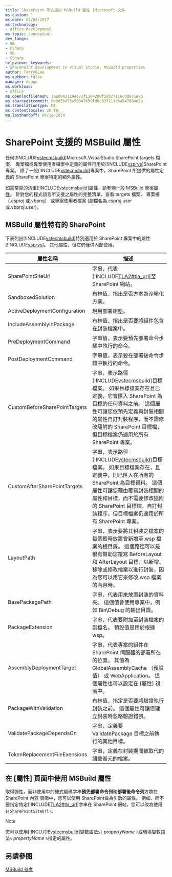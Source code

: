 ```yaml
---
title: SharePoint 所支援的 MSBuild 屬性 |Microsoft 文件
ms.custom: ''
ms.date: 02/02/2017
ms.technology:
- office-development
ms.topic: conceptual
dev_langs:
- VB
- CSharp
- VB
- CSharp
helpviewer_keywords:
- SharePoint development in Visual Studio, MSBuild properties
author: TerryGLee
ms.author: tglee
manager: douge
ms.workload:
- office
ms.openlocfilehash: 1e60843119ee72f1164288f50b27116cdda31e9b
ms.sourcegitcommit: 6a9d5bd75e50947659fd6c837111a6a547884e2a
ms.translationtype: MT
ms.contentlocale: zh-TW
ms.lasthandoff: 04/16/2018
---
```

# <a name="msbuild-properties-supported-by-sharepoint"></a>SharePoint 支援的 MSBuild 屬性
  任何[!INCLUDE[vstecmsbuild](../sharepoint/includes/vstecmsbuild-md.md)]Microsoft.VisualStudio.SharePoint.targets 檔案、 專案檔或專案使用者檔案中定義的屬性可用於[!INCLUDE[vsprvs](../sharepoint/includes/vsprvs-md.md)]SharePoint 專案。 除了一般[!INCLUDE[vstecmsbuild](../sharepoint/includes/vstecmsbuild-md.md)]專案中，SharePoint 所提供的屬性定義的 SharePoint 專案特定的額外屬性。  
  
 如需常見的清單[!INCLUDE[vstecmsbuild](../sharepoint/includes/vstecmsbuild-md.md)]屬性，請參閱[一般 MSBuild 專案屬性](http://go.microsoft.com/fwlink/?LinkID=168687)。 針對您的程式語言所支援之屬性的完整清單，查看.targets 檔案、 專案檔 （.csproj 或.vbproj） 或專案使用者檔案 (副檔名為.csproj.user 或.vbproj.user)。  
  
## <a name="msbuild-properties-specific-to-sharepoint"></a>MSBuild 屬性特有的 SharePoint  
 下表列出[!INCLUDE[vstecmsbuild](../sharepoint/includes/vstecmsbuild-md.md)]特別適用於 SharePoint 專案中的屬性[!INCLUDE[vsprvs](../sharepoint/includes/vsprvs-md.md)]。 其他屬性，但它們僅供內部使用。  
  
|屬性名稱|描述|  
|-------------------|-----------------|  
|SharePointSiteUrl|字串，代表[!INCLUDE[TLA2#tla_url](../sharepoint/includes/tla2sharptla-url-md.md)]至 SharePoint 網站。|  
|SandboxedSolution|布林值，指出是否方案為沙箱化方案。|  
|ActiveDeploymentConfiguration|現用部署組態。|  
|IncludeAssemblyInPackage|布林值，指出是否要將組件包含在封裝檔案中。|  
|PreDeploymentCommand|字串值，表示要預先部署命令步驟中執行的命令。|  
|PostDeploymentCommand|字串值，表示要在部署後命令步驟中執行的命令。|  
|CustomBeforeSharePointTargets|字串，表示路徑[!INCLUDE[vstecmsbuild](../sharepoint/includes/vstecmsbuild-md.md)]目標檔案。 如果目標檔案存在且已定義，它會匯入 SharePoint 為目標的任何資料之前。 這個屬性可讓您依預先定義與封裝相關的屬性自訂封裝程序，而不需修改隨附的 SharePoint 目標檔，但目標檔案仍適用於所有 SharePoint 專案。|  
|CustomAfterSharePointTargets|字串，表示路徑[!INCLUDE[vstecmsbuild](../sharepoint/includes/vstecmsbuild-md.md)]目標檔案。 如果目標檔案存在，且定義中，則已匯入在所有的 SharePoint 為目標資料。 這個屬性可讓您藉由覆寫封裝相關的屬性和目標，而不需要修改隨附的 SharePoint 目標檔，自訂封裝程序，但目標檔案仍適用於所有 SharePoint 專案。|  
|LayoutPath|字串，表示要將其封裝之檔案的每個暫時放置會新增至.wsp 檔案的根目錄。 這個路徑可以是很有幫助您覆寫 BeforeLayout 和 AfterLayout 目標，以新增、 移除或修改檔案以進行封裝，因為您可以用它來修改.wsp 檔案的內容時。|  
|BasePackagePath|字串，代表用來放置封裝的資料夾。 這個值會使用專案中，例如 Bin\Debug 的輸出目錄。|  
|PackageExtension|字串，代表要附加至封裝檔案的副檔名。 預設值是用於根據 wsp。|  
|AssemblyDeploymentTarget|字串，代表專案的組件在 SharePoint 伺服器的部署所在的位置。 其值為 GlobalAssemblyCache （預設值） 或 WebApplication。 這個屬性也可以設定在 [屬性] 視窗中。|  
|PackageWithValidation|布林值，指定是否要將驗證執行封裝之前。 這個屬性可讓您建立封裝時忽略驗證錯誤。|  
|ValidatePackageDependsOn|字串，定義要 ValidatePackage 目標之前執行的其他目標。|  
|TokenReplacementFileExensions|字串，定義在封裝期間被取代的語彙基元的檔案。|  
  
## <a name="using-msbuild-properties-in-the-properties-page"></a>在 [屬性] 頁面中使用 MSBuild 屬性  
 取得彈性，而非使用中的硬式編碼字串**預先部署命令列**和**部署後命令列**方塊在 SharePoint 內容 頁面中，您可以使用 SharePoint做為引數的屬性。 例如，而不要指定特定[!INCLUDE[TLA2#tla_url](../sharepoint/includes/tla2sharptla-url-md.md)]字串在 SharePoint 網站，您可以改為使用`$(SharePointSiteUrl)`。  
  
> [!NOTE]  
>  您可以使用[!INCLUDE[vstecmsbuild](../sharepoint/includes/vstecmsbuild-md.md)]變數語法`$(` *propertyName* `)`或環境變數語法`%` *propertyName* `%`指定的屬性。  
  
## <a name="see-also"></a>另請參閱  
 [MSBuild 參考](/visualstudio/msbuild/msbuild-reference)  
  
  